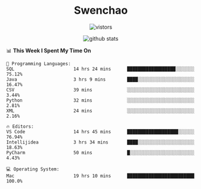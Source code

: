 <h1 align="center">Swenchao</h3>

<p align="center">
  <img src="https://visitor-badge.glitch.me/badge?page_id=Swenchao" alt="vistors" />
</p>

<p align="center">
  <img src="https://github-readme-stats.vercel.app/api?username=Swenchao&count_private=true&show_icons=true&theme=vue-dark&hide_title=true" alt="github stats" />
</p>

<!--START_SECTION:waka-->
📊 **This Week I Spent My Time On** 

```text
💬 Programming Languages: 
SQL                      14 hrs 24 mins      ██████████████████░░░░░░░   75.12% 
Java                     3 hrs 9 mins        ████░░░░░░░░░░░░░░░░░░░░░   16.47% 
CSV                      39 mins             ░░░░░░░░░░░░░░░░░░░░░░░░░   3.44% 
Python                   32 mins             ░░░░░░░░░░░░░░░░░░░░░░░░░   2.81% 
XML                      24 mins             ░░░░░░░░░░░░░░░░░░░░░░░░░   2.16%

🔥 Editors: 
VS Code                  14 hrs 45 mins      ███████████████████░░░░░░   76.94% 
Intellijidea             3 hrs 34 mins       ████░░░░░░░░░░░░░░░░░░░░░   18.63% 
PyCharm                  50 mins             █░░░░░░░░░░░░░░░░░░░░░░░░   4.43%

💻 Operating System: 
Mac                      19 hrs 10 mins      █████████████████████████   100.0%

```


<!--END_SECTION:waka-->
